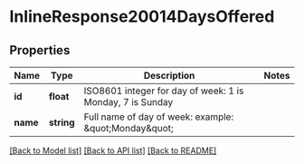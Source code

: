 # InlineResponse20014DaysOffered

## Properties
Name | Type | Description | Notes
------------ | ------------- | ------------- | -------------
**id** | **float** | ISO8601 integer for day of week: 1 is Monday, 7 is Sunday | 
**name** | **string** | Full name of day of week: example: \&quot;Monday\&quot; | 

[[Back to Model list]](../README.md#documentation-for-models) [[Back to API list]](../README.md#documentation-for-api-endpoints) [[Back to README]](../README.md)


